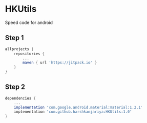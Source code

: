 # HKUtils
Speed code for android

## Step 1
```gradle
allprojects {
	repositories {
		...
		maven { url 'https://jitpack.io' }
	}
}
```
## Step 2
```gradle
dependencies {
	...
    implementation 'com.google.android.material:material:1.2.1'
	implementation 'com.github.harshkanjariya:HKUtils:1.0'
}
```